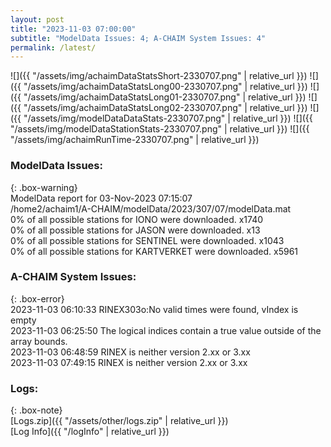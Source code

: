 ```yaml
---
layout: post
title: "2023-11-03 07:00:00"
subtitle: "ModelData Issues: 4; A-CHAIM System Issues: 4"
permalink: /latest/
---
```


![]({{ "/assets/img/achaimDataStatsShort-2330707.png" | relative_url }})
![]({{ "/assets/img/achaimDataStatsLong00-2330707.png" | relative_url }})
![]({{ "/assets/img/achaimDataStatsLong01-2330707.png" | relative_url }})
![]({{ "/assets/img/achaimDataStatsLong02-2330707.png" | relative_url }})
![]({{ "/assets/img/modelDataDataStats-2330707.png" | relative_url }})
![]({{ "/assets/img/modelDataStationStats-2330707.png" | relative_url }})
![]({{ "/assets/img/achaimRunTime-2330707.png" | relative_url }})


### ModelData Issues:  
  
{: .box-warning}  
 ModelData report for 03-Nov-2023 07:15:07   
 /home2/achaim1/A-CHAIM/modelData/2023/307/07/modelData.mat   
 0% of all possible stations for IONO were downloaded. x1740   
 0% of all possible stations for JASON were downloaded. x13   
 0% of all possible stations for SENTINEL were downloaded. x1043   
 0% of all possible stations for KARTVERKET were downloaded. x5961   
  
### A-CHAIM System Issues:  
  
{: .box-error}  
2023-11-03 06:10:33 RINEX303o:No valid times were found, vIndex is empty  
2023-11-03 06:25:50 The logical indices contain a true value outside of the array bounds.  
2023-11-03 06:48:59 RINEX is neither version 2.xx or 3.xx  
2023-11-03 07:49:15 RINEX is neither version 2.xx or 3.xx  

### Logs:  
  
{: .box-note}  
[Logs.zip]({{ "/assets/other/logs.zip" | relative_url }})  
[Log Info]({{ "/logInfo" | relative_url }})  
